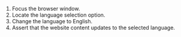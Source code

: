 1. Focus the browser window.
2. Locate the language selection option.
3. Change the language to English.
4. Assert that the website content updates to the selected language.